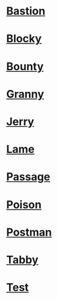 # [Bastion](/posts/bastion.md)

# [Blocky](/posts/blocky.md)

# [Bounty](/posts/bounty.md)

# [Granny](/posts/granny.md)

# [Jerry](/posts/Jerry.md)

# [Lame](/posts/Lame.md)

# [Passage](/posts/passage.md)

# [Poison](/posts/poison.md)

# [Postman](/posts/postman.md)

# [Tabby](/posts/tabby.md)

# [Test](/posts/test.md)
